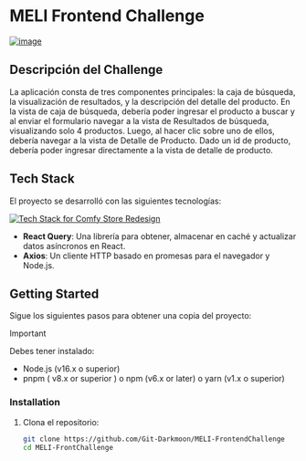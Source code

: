 # MELI Frontend Challenge

[![image](https://github.com/Git-Darkmoon/MELI-FrontendChallenge/assets/80002392/29946249-d9a1-4818-a8ca-62f29f8927ac)
](https://meli-react-challenge.vercel.app/)


## Descripción del Challenge

La aplicación consta de tres componentes principales: la caja de búsqueda, la visualización de resultados, y la descripción del detalle del producto. En la vista de caja de búsqueda, debería poder ingresar el producto a buscar y al enviar el formulario navegar a la vista de Resultados de búsqueda, visualizando solo 4 productos. Luego, al hacer clic sobre uno de ellos, debería navegar a la vista de Detalle de Producto. Dado un id de producto, debería poder ingresar directamente a la vista de detalle de producto.

## Tech Stack

El proyecto se desarrolló con las siguientes tecnologías:

[![Tech Stack for Comfy Store Redesign](https://skillicons.dev/icons?i=react,ts,sass,nodejs,express,pnpm&perline=6&theme=dark)](https://nextjs.org/)

- **React Query**: Una librería para obtener, almacenar en caché y actualizar datos asíncronos en React.
- **Axios**: Un cliente HTTP basado en promesas para el navegador y Node.js.


## Getting Started

Sigue los siguientes pasos para obtener una copia del proyecto:

> [!Important]
> Debes tener instalado:
> - Node.js (v16.x o superior)
> - pnpm ( v8.x or superior ) o npm (v6.x or later) o yarn (v1.x o superior)


### Installation

1. Clona el repositorio:
   ```bash
   git clone https://github.com/Git-Darkmoon/MELI-FrontendChallenge
   cd MELI-FrontChallenge
   ```
